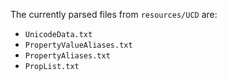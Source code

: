 The currently parsed files from `resources/UCD` are:
- `UnicodeData.txt`
- `PropertyValueAliases.txt`
- `PropertyAliases.txt`
- `PropList.txt`